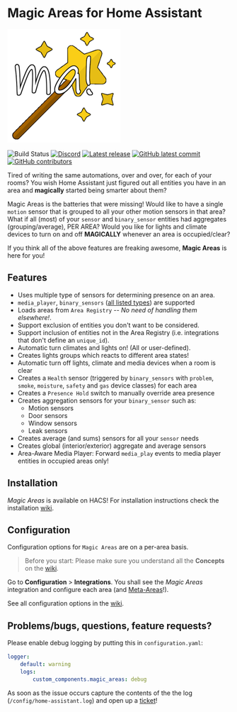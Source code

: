 # Magic Areas for Home Assistant
![Magic Areas](https://raw.githubusercontent.com/home-assistant/brands/master/custom_integrations/magic_areas/icon.png)

![Build Status](https://github.com/jseidl/hass-magic_areas/actions/workflows/combined.yaml/badge.svg) [![Discord](https://img.shields.io/discord/928386239789400065.svg?color=768AD4&label=Discord)](https://discord.gg/8vxJpJ2vP4) [![Latest release](https://img.shields.io/github/v/release/jseidl/hass-magic_areas.svg)](https://github.com/jseidl/hass-magic_areas/releases) [![GitHub latest commit](https://badgen.net/github/last-commit/jseidl/hass-magic_areas)](https://GitHub.com/jseidl/hass-magic_areas/commit/) [![GitHub contributors](https://badgen.net/github/contributors/jseidl/hass-magic_areas)](https://GitHub.com/jseidl/hass-magic_areas/graphs/contributors/)

Tired of writing the same automations, over and over, for each of your rooms? You wish Home Assistant just figured out all entities you have in an area and **magically** started being smarter about them? 

Magic Areas is the batteries that were missing! Would like to have a single `motion` sensor that is grouped to all your other motion sensors in that area? What if all (most) of your `sensor` and `binary_sensor` entities had aggregates (grouping/average), PER AREA? Would you like for lights and climate devices to turn on and off **MAGICALLY** whenever an area is occupied/clear?

If you think all of the above features are freaking awesome, **Magic Areas** is here for you!

## Features

* Uses multiple type of sensors for determining presence on an area.
*  `media_player`, `binary_sensors` ([all listed types](https://www.home-assistant.io/integrations/binary_sensor/)) are supported
* Loads areas from `Area Registry` -- _No need of handling them elsewhere!_.
* Support exclusion of entities you don't want to be considered.
* Support inclusion of entities not in the Area Registry (i.e. integrations that don't define an `unique_id`).
* Automatic turn climates and lights on! (All or user-defined).
* Creates lights groups which reacts to different area states!
* Automatic turn off lights, climate and media devices when a room is clear
* Creates a `Health` sensor (triggered by `binary_sensors` with `problem`, `smoke`, `moisture`, `safety` and `gas` device classes) for each area
* Creates a `Presence Hold` switch to manually override area presence
* Creates aggregation sensors for your `binary_sensor` such as:
  * Motion sensors
  * Door sensors
  * Window sensors
  * Leak sensors
* Creates average (and sums) sensors for all your `sensor` needs
* Creates global (interior/exterior) aggregate and average sensors
* Area-Aware Media Player: Forward `media_play` events to media player entities in occupied areas only!

## Installation

_Magic Areas_ is available on HACS! For installation instructions check the installation [wiki](https://github.com/jseidl/hass-magic_areas/wiki/Installation).

## Configuration
Configuration options for `Magic Areas` are on a per-area basis.

> Before you start: Please make sure you understand all the **Concepts** on the [wiki](https://github.com/jseidl/hass-magic_areas/wiki).

Go to **Configuration** > **Integrations**. You shall see the *Magic Areas* integration and configure each area (and [Meta-Areas](https://github.com/jseidl/hass-magic_areas/wiki/Meta-Areas)!). 

See all configuration options in the [wiki](https://github.com/jseidl/hass-magic_areas/wiki/Configuration).

## Problems/bugs, questions, feature requests?

Please enable debug logging by putting this in `configuration.yaml`:

```yaml
logger:
    default: warning
    logs:
        custom_components.magic_areas: debug
```

As soon as the issue occurs capture the contents of the the log (`/config/home-assistant.log`) and open up a [ticket](https://github.com/jseidl/hass-magic_areas/issues)!
